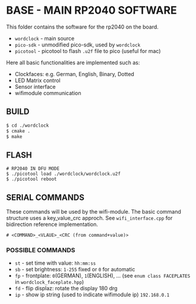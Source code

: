 # BASE - MAIN RP2040 SOFTWARE

This folder contains the software for the rp2040 on the board.

* `wordclock` - main source
* `pico-sdk` - unmodified pico-sdk, used by `wordclock`
* `picotool` - picotool to flash `.u2f` file to pico (useful for mac)

Here all basic functionalities are implemented such as:

* Clockfaces: e.g. German, English, Binary, Dotted
* LED Matrix control
* Sensor interface
* wifimodule communication 



## BUILD

```bash
$ cd ./wordclock
$ cmake .
$ make
```

## FLASH

```
# RP2040 IN DFU MODE
$ ./picotool load ./wordclock/wordclock.u2f
$ ./picotool reboot
```





## SERIAL COMMANDS

These commands will be used by the wifi-module.
The basic command structure uses a key_value_crc approch.
See `wifi_interface.cpp` for bidirection reference implementation.

```
# <COMMAND>_<VLAUE>_<CRC (from command+value)>
```

### POSSIBLE COMMANDS

* `st` - set time with value: `hh:mm:ss`
* `sb` - set brightness: `1-255` fixed or `0` for automatic
* `fp` - frontplate: `0`(GERMAN), `1`(ENGLISH), ... (see `enum class FACEPLATES` in `wordclock_faceplate.hpp`)
* `fd` - flip displaz: rotate the display 180 drg
* `ip` - show ip string (used to indicate wifimodule ip) `192.168.0.1`

